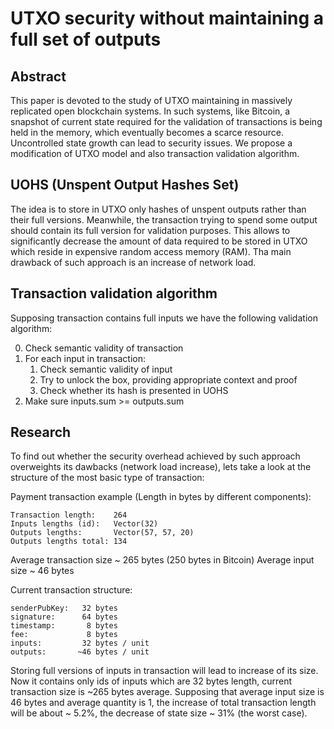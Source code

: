 # UTXO security without maintaining a full set of outputs

## Abstract

This paper is devoted to the study of UTXO maintaining in massively replicated open blockchain systems. 
In such systems, like Bitcoin, a snapshot of current state required for the validation of transactions is being held in 
the memory, which eventually becomes a scarce resource. Uncontrolled state growth can lead to security issues. We propose 
a modification of UTXO model and also transaction validation algorithm.

## UOHS (Unspent Output Hashes Set)

The idea is to store in UTXO only hashes of unspent outputs rather than their full versions. Meanwhile, the transaction 
trying to spend some output should contain its full version for validation purposes. This allows to significantly decrease 
the amount of data required to be stored in UTXO which reside in expensive random access memory (RAM). Tha main drawback 
of such approach is an increase of network load.

## Transaction validation algorithm

Supposing transaction contains full inputs we have the following validation algorithm:

0. Check semantic validity of transaction
1. For each input in transaction:
    1. Check semantic validity of input
    2. Try to unlock the box, providing appropriate context and proof
    3. Check whether its hash is presented in UOHS
4. Make sure inputs.sum >= outputs.sum

## Research

To find out whether the security overhead achieved by such approach overweights its dawbacks (network load increase), lets
take a look at the structure of the most basic type of transaction:

Payment transaction example (Length in bytes by different components):

    Transaction length:    264
    Inputs lengths (id):   Vector(32)
    Outputs lengths:       Vector(57, 57, 20)
    Outputs lengths total: 134

Average transaction size ~ 265 bytes (250 bytes in Bitcoin)
Average input size       ~ 46 bytes

Current transaction structure:

    senderPubKey:   32 bytes
    signature:      64 bytes
    timestamp:       8 bytes
    fee:             8 bytes
    inputs:         32 bytes / unit
    outputs:       ~46 bytes / unit

Storing full versions of inputs in transaction will lead to increase of its size. Now it contains only ids of inputs which are
32 bytes length, current transaction size is ~265 bytes average. Supposing that average input size is 46 bytes and average quantity
is 1, the increase of total transaction length will be about ~ 5.2%, the decrease of state size ~ 31% (the worst case).
